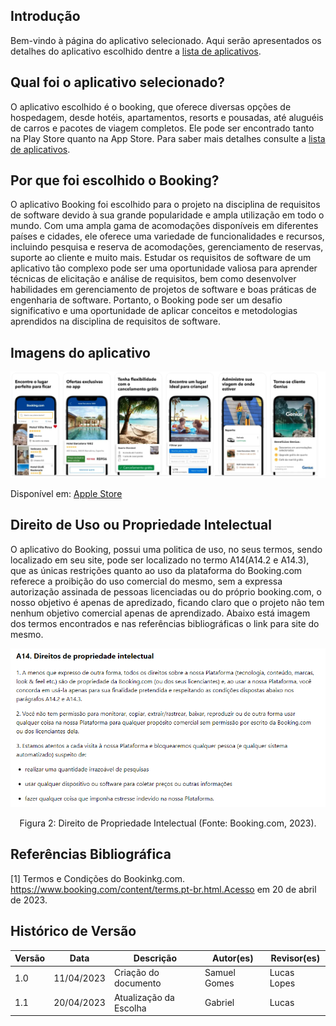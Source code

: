 ## Introdução

Bem-vindo à página do aplicativo selecionado. Aqui serão apresentados os detalhes do aplicativo escolhido dentre a [lista de aplicativos](aplicativosAnalisados.md).

## Qual foi o aplicativo selecionado?

O aplicativo escolhido é o booking, que oferece diversas opções de hospedagem, desde hotéis, apartamentos, resorts e pousadas, até aluguéis de carros e pacotes de viagem completos. Ele pode ser encontrado tanto na Play Store quanto na App Store. Para saber mais detalhes consulte a [lista de aplicativos](aplicativosAnalisados.md).

## Por que foi escolhido o Booking?

O aplicativo Booking foi escolhido para o projeto na disciplina de requisitos de software devido à sua grande popularidade e ampla utilização em todo o mundo. Com uma ampla gama de acomodações disponíveis em diferentes países e cidades, ele oferece uma variedade de funcionalidades e recursos, incluindo pesquisa e reserva de acomodações, gerenciamento de reservas, suporte ao cliente e muito mais. Estudar os requisitos de software de um aplicativo tão complexo pode ser uma oportunidade valiosa para aprender técnicas de elicitação e análise de requisitos, bem como desenvolver habilidades em gerenciamento de projetos de software e boas práticas de engenharia de software. Portanto, o Booking pode ser um desafio significativo e uma oportunidade de aplicar conceitos e metodologias aprendidos na disciplina de requisitos de software.

## Imagens do aplicativo

![Imagens do aplicativo Booking](../assets/appSelecionado/imagensBooking.jpg)

Disponível em: [Apple Store](https://apps.apple.com/br/app/ofertas-de-viagem-booking-com/id367003839)

## Direito de Uso ou Propriedade Intelectual

O aplicativo do Booking, possui uma politica de uso, no seus termos, sendo localizado em seu site, pode ser localizado no termo A14(A14.2 e A14.3), que  as únicas restrições quanto ao uso da plataforma do Booking.com referece a proibição do uso comercial do mesmo, sem a expressa autorização assinada de pessoas licenciadas ou do próprio booking.com, o nosso objetivo é apenas de apredizado, ficando claro que o projeto não tem nenhum objetivo comercial apenas de aprendizado. Abaixo está imagem dos termos encontrados e nas referências bibliográficas o link para site do mesmo.

![1682005235388](image/aplicativoSelecionado/1682005235388.png)

<div style="text-align: center">
<p> Figura 2: Direito de Propriedade Intelectual (Fonte: Booking.com, 2023). </p>
</div>

## Referências Bibliográfica

[1] Termos e Condições do Bookinkg.com. https://www.booking.com/content/terms.pt-br.html.Acesso em 20 de abril de 2023.

## Histórico de Versão

| Versão | Data       | Descrição              | Autor(es)    | Revisor(es) |
| ------- | ---------- | ------------------------ | ------------ | ----------- |
| 1.0     | 11/04/2023 | Criação do documento   | Samuel Gomes | Lucas Lopes |
| 1.1     | 20/04/2023 | Atualização da Escolha | Gabriel      | Lucas       |
